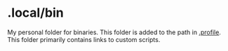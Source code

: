 # .local/bin

My personal folder for binaries. This folder is added to the path in
[.profile](../../.profile). This folder primarily contains links to custom
scripts.
